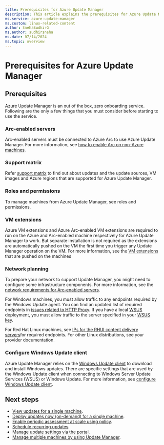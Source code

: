 ```yaml
---
title: Prerequisites for Azure Update Manager
description: This article explains the prerequisites for Azure Update Manager, VM extensions and network planning.
ms.service: azure-update-manager
ms.custom: linux-related-content
author: SnehaSudhirG
ms.author: sudhirsneha
ms.date: 07/14/2024
ms.topic: overview
---
```


# Prerequisites for Azure Update Manager

## Prerequisites

Azure Update Manager is an out of the box, zero onboarding service. Following are the  only a few things that you must consider before starting to use the service. 

### Arc-enabled servers
Arc-enabled servers must be connected to Azure Arc to use Azure Update Manager. For more information, see [how to enable Arc on non-Azure machines](https://aka.ms/onboard-to-arc-aum-migration).

### Support matrix
Refer [support matrix](support-matrix.md) to find out about updates and the update sources, VM images and Azure regions that are supported for Azure Update Manager.

### Roles and permissions

To manage machines from Azure Update Manager, see roles and permissions.

### VM extensions

Azure VM extensions and Azure Arc-enabled VM extensions are required to run on the Azure and Arc-enabled machine respectively for Azure Update Manager to work. But separate installation is not required as the extensions are automatically pushed on the VM the first time you trigger any Update Manager operation on the VM. For more information, see the [VM extensions](workflow-update-manager.md#update-manager-vm-extensions) that are pushed on the machines

### Network planning

To prepare your network to support Update Manager, you might need to configure some infrastructure components. For more information, see the [network requirements for Arc-enabled servers](../azure-arc/servers/network-requirements.md).

For Windows machines, you must allow traffic to any endpoints required by the Windows Update agent. You can find an updated list of required endpoints in [issues related to HTTP Proxy](https://learn.microsoft.com/troubleshoot/windows-client/installing-updates-features-roles/windows-update-issues-troubleshooting?toc=%2Fwindows%2Fdeployment%2Ftoc.json&bc=%2Fwindows%2Fdeployment%2Fbreadcrumb%2Ftoc.json#issues-related-to-httpproxy). If you have a local [WSUS](https://learn.microsoft.com/windows-server/administration/windows-server-update-services/plan/plan-your-wsus-deployment) deployment, you must allow traffic to the server specified in your [WSUS key](https://learn.microsoft.com/windows/deployment/update/waas-wu-settings#configuring-automatic-updates-by-editing-the-registry).

For Red Hat Linux machines, see [IPs for the RHUI content delivery servers](../virtual-machines/workloads/redhat/redhat-rhui.md#the-ips-for-the-rhui-content-delivery-servers)for required endpoints. For other Linux distributions, see your provider documentation.

### Configure Windows Update client

Azure Update Manager relies on the [Windows Update client](https://learn.microsoft.com/windows/deployment/update/windows-update-overview) to download and install Windows updates. There are specific settings that are used by the Windows Update client when connecting to Windows Server Update Services (WSUS) or Windows Update. For more information, see [configure Windows Update client](configure-wu-agent.md).

## Next steps

- [View updates for a single machine](view-updates.md).
- [Deploy updates now (on-demand) for a single machine](deploy-updates.md).
- [Enable periodic assessment at scale using policy](https://aka.ms/aum-policy-support).
- [Schedule recurring updates](scheduled-patching.md)
- [Manage update settings via the portal](manage-update-settings.md).
- [Manage multiple machines by using Update Manager](manage-multiple-machines.md).
